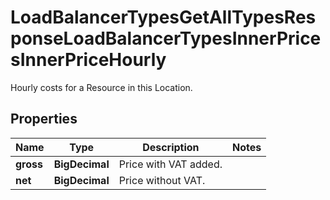 

# LoadBalancerTypesGetAllTypesResponseLoadBalancerTypesInnerPricesInnerPriceHourly

Hourly costs for a Resource in this Location.

## Properties

| Name | Type | Description | Notes |
|------------ | ------------- | ------------- | -------------|
|**gross** | **BigDecimal** | Price with VAT added. |  |
|**net** | **BigDecimal** | Price without VAT. |  |



